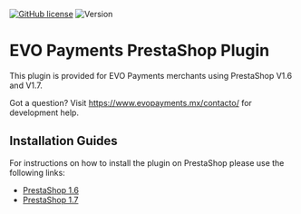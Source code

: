 [![GitHub license](https://img.shields.io/github/license/EVO-Mexico/Prestashop_plugin)](https://github.com/EVO-Mexico/Prestashop_plugin/blob/master/LICENSE)
![Version](https://img.shields.io/badge/version-1.1.0-informational)
# EVO Payments PrestaShop Plugin

This plugin is provided for EVO Payments merchants using PrestaShop V1.6 and V1.7. 


Got a question?  Visit https://www.evopayments.mx/contacto/ for development help.

## Installation Guides

For instructions on how to install the plugin on PrestaShop please use the following links:
* [PrestaShop 1.6](https://github.com/EVO-Mexico/Prestashop_plugin/wiki/PrestaShop-1.6)
* [PrestaShop 1.7](https://github.com/EVO-Mexico/Prestashop_plugin/wiki/PrestaShop-1.7)

